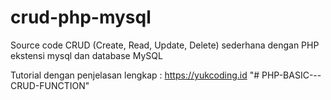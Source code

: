 # crud-php-mysql
Source code CRUD (Create, Read, Update, Delete) sederhana dengan PHP ekstensi mysql dan database MySQL

Tutorial dengan penjelasan lengkap : https://yukcoding.id
"# PHP-BASIC---CRUD-FUNCTION" 
